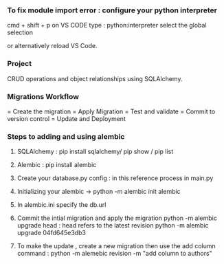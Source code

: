 ### To fix module import error : configure your python interpreter 

cmd + shift + p on VS CODE 
type : python:interpreter
select the global selection 

or alternatively 
reload VS Code.

### Project 
CRUD operations and object relationships using SQLAlchemy. 


### Migrations Workflow 
= Create the migration 
= Apply Migration 
= Test and validate 
= Commit to version control 
= Update and Deployment 


### Steps to adding and using alembic 
1. SQLAlchemy : pip install sqlalchemy/ pip show / pip list 
2. Alembic : pip install alembic 
3. Create your database.py  config : in this reference process in main.py 
4. Initializing your alembic -> python -m alembic init alembic
5. In alembic.ini specify the db.url 
6. Commit the intial migration and apply the migration
python -m alembic upgrade head  : head refers to the latest revision
python -m alembic upgrade 04fd645e3db3

7. To make the update , create a new migration then use the add column command : 
python -m alemebic revision -m "add column  to authors" 


